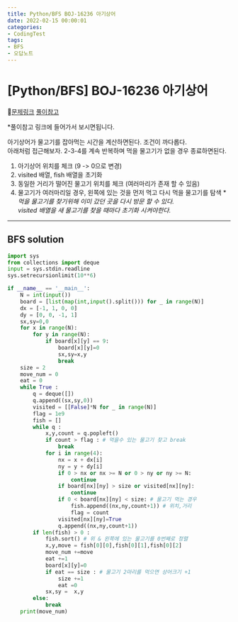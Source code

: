 ```yaml
---
title: Python/BFS BOJ-16236 아기상어
date: 2022-02-15 00:00:01
categories:
- CodingTest
tags:
- BFS
- 오답노트
---
```


# [Python/BFS] BOJ-16236 아기상어

📌[문제링크](https://www.acmicpc.net/problem/16236) [풀이참고](https://yunanp.tistory.com/12)

*풀이참고 링크에 들어가서 보시면됩니다.

아기상어가 물고기를 잡아먹는 시간을 계산하면된다. 조건이 까다롭다. <br>아래처럼 접근해보자. 2-3-4를 계속 반복하며 먹을 물고기가 없을 경우 종료하면된다.

1. 아기상어 위치를 체크 (9 -> 0으로 변경)
2. visited 배열, fish 배열을 초기화 
3. 동일한 거리가 떨어진 물고기 위치를 체크 (여러마리가 존재 할 수 있음)
4. 물고기가 여러마리일 경우, 왼쪽에 있는 것을 먼저 먹고 다시 먹을 물고기를 탐색
**먹을 물고기를 찾기위해 이미 갔던 곳을 다시 방문 할 수 있다.<br>visited 배열을 새 물고기를 찾을 때마다 초기화 시켜야한다.*


---

## BFS solution
```python
import sys
from collections import deque
input = sys.stdin.readline
sys.setrecursionlimit(10**6)

if __name__ == '__main__':
    N = int(input())
    board = [list(map(int,input().split())) for _ in range(N)]
    dx = [-1, 1, 0, 0]
    dy = [0, 0, -1, 1]
    sx,sy=0,0
    for x in range(N):
        for y in range(N):
            if board[x][y] == 9:
                board[x][y]=0
                sx,sy=x,y
                break
    size = 2
    move_num = 0
    eat = 0
    while True :
        q = deque([])
        q.append((sx,sy,0))
        visited = [[False]*N for _ in range(N)]
        flag = 1e9
        fish = []
        while q :
            x,y,count = q.popleft()
            if count > flag : # 먹을수 있는 물고기 찾고 break
                break
            for i in range(4):
                nx = x + dx[i]
                ny = y + dy[i]
                if 0 > nx or nx >= N or 0 > ny or ny >= N:
                    continue
                if board[nx][ny] > size or visited[nx][ny]:
                    continue
                if 0 < board[nx][ny] < size: # 물고기 먹는 경우
                    fish.append((nx,ny,count+1)) # 위치,거리
                    flag = count
                visited[nx][ny]=True
                q.append((nx,ny,count+1))
        if len(fish) > 0 :
            fish.sort() # 위 & 왼쪽에 있는 물고기를 0번째로 정렬
            x,y,move = fish[0][0],fish[0][1],fish[0][2]
            move_num +=move
            eat +=1
            board[x][y]=0
            if eat == size : # 물고기 2마리를 먹으면 상어크기 +1
                size +=1
                eat =0
            sx,sy =  x,y
        else:
            break
    print(move_num)
```
